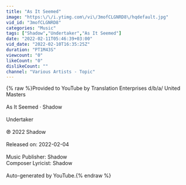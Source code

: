 ```yaml
---
title: "As It Seemed"
image: "https:\/\/i.ytimg.com\/vi\/3mofCLGNRD8\/hqdefault.jpg"
vid_id: "3mofCLGNRD8"
categories: "Music"
tags: ["Shadow","Undertaker","As It Seemed"]
date: "2022-02-11T05:46:39+03:00"
vid_date: "2022-02-10T16:35:25Z"
duration: "PT1M43S"
viewcount: "0"
likeCount: "0"
dislikeCount: ""
channel: "Various Artists - Topic"
---
```

{% raw %}Provided to YouTube by Translation Enterprises d/b/a/ United Masters<br /><br />As It Seemed · Shadow<br /><br />Undertaker<br /><br />℗ 2022 Shadow<br /><br />Released on: 2022-02-04<br /><br />Music  Publisher: Shadow<br />Composer  Lyricist: Shadow<br /><br />Auto-generated by YouTube.{% endraw %}
